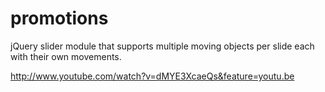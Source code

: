 promotions
==========

jQuery slider module that supports multiple moving objects per slide each with their own movements.

http://www.youtube.com/watch?v=dMYE3XcaeQs&feature=youtu.be
